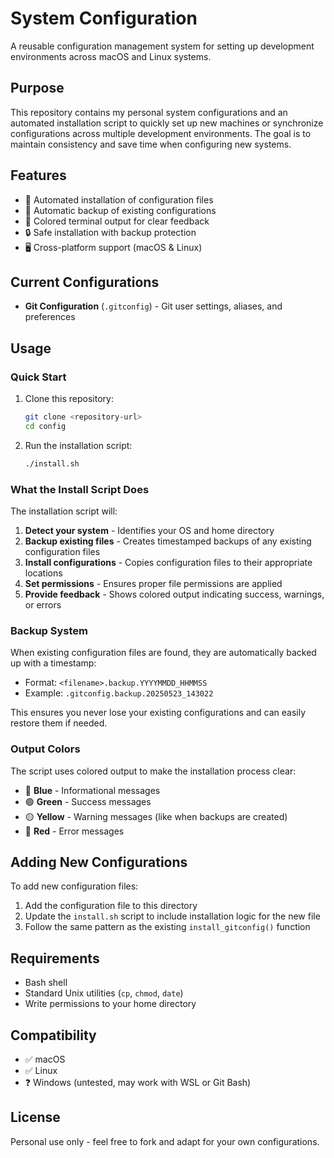 # System Configuration

A reusable configuration management system for setting up development environments across macOS and Linux systems.

## Purpose

This repository contains my personal system configurations and an automated installation script to quickly set up new machines or synchronize configurations across multiple development environments. The goal is to maintain consistency and save time when configuring new systems.

## Features

- 🔧 Automated installation of configuration files
- 💾 Automatic backup of existing configurations
- 🎨 Colored terminal output for clear feedback
- 🔒 Safe installation with backup protection
- 🖥️ Cross-platform support (macOS & Linux)

## Current Configurations

- **Git Configuration** (`.gitconfig`) - Git user settings, aliases, and preferences

## Usage

### Quick Start

1. Clone this repository:
   ```bash
   git clone <repository-url>
   cd config
   ```

2. Run the installation script:
   ```bash
   ./install.sh
   ```

### What the Install Script Does

The installation script will:

1. **Detect your system** - Identifies your OS and home directory
2. **Backup existing files** - Creates timestamped backups of any existing configuration files
3. **Install configurations** - Copies configuration files to their appropriate locations
4. **Set permissions** - Ensures proper file permissions are applied
5. **Provide feedback** - Shows colored output indicating success, warnings, or errors

### Backup System

When existing configuration files are found, they are automatically backed up with a timestamp:
- Format: `<filename>.backup.YYYYMMDD_HHMMSS`
- Example: `.gitconfig.backup.20250523_143022`

This ensures you never lose your existing configurations and can easily restore them if needed.

### Output Colors

The script uses colored output to make the installation process clear:
- 🔵 **Blue** - Informational messages
- 🟢 **Green** - Success messages
- 🟡 **Yellow** - Warning messages (like when backups are created)
- 🔴 **Red** - Error messages

## Adding New Configurations

To add new configuration files:

1. Add the configuration file to this directory
2. Update the `install.sh` script to include installation logic for the new file
3. Follow the same pattern as the existing `install_gitconfig()` function

## Requirements

- Bash shell
- Standard Unix utilities (`cp`, `chmod`, `date`)
- Write permissions to your home directory

## Compatibility

- ✅ macOS
- ✅ Linux
- ❓ Windows (untested, may work with WSL or Git Bash)

## License

Personal use only - feel free to fork and adapt for your own configurations.
